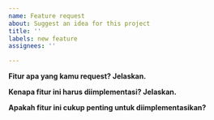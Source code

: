 ```yaml
---
name: Feature request
about: Suggest an idea for this project
title: ''
labels: new feature
assignees: ''

---
```


**Fitur apa yang kamu request? Jelaskan.**

**Kenapa fitur ini harus diimplementasi? Jelaskan.**

**Apakah fitur ini cukup penting untuk diimplementasikan?**
